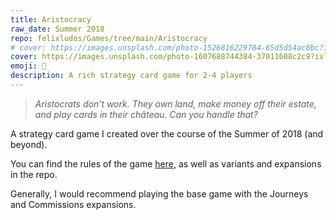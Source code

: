 ```yaml
---
title: Aristocracy
raw_date: Summer 2018
repo: felixludos/Games/tree/main/Aristocracy
# cover: https://images.unsplash.com/photo-1526816229784-65d5d54ac8bc?ixlib=rb-4.0.3&ixid=M3wxMjA3fDB8MHxwaG90by1wYWdlfHx8fGVufDB8fHx8fA%3D%3D&auto=format&fit=crop&w=1440&q=80
cover: https://images.unsplash.com/photo-1607688744384-37011608c2c9?ixlib=rb-4.0.3&ixid=M3wxMjA3fDB8MHxwaG90by1wYWdlfHx8fGVufDB8fHx8fA%3D%3D&auto=format&fit=crop&w=1440&q=80
emoji: 👑
description: A rich strategy card game for 2-4 players
---
```


> *Aristocrats don't work. They own land, make money off their estate, and play cards in their château. Can you handle that?*

A strategy card game I created over the course of the Summer of 2018 (and beyond).

You can find the rules of the game [here](https://github.com/felixludos/Games/blob/main/Aristocracy/Aristocracy.md), as well as variants and expansions in the repo. 

Generally, I would recommend playing the base game with the Journeys and Commissions expansions.

